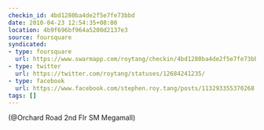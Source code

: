 ```yaml
---
checkin_id: 4bd1280ba4de2f5e7fe73bbd
date: 2010-04-23 12:54:35+08:00
location: 4b9f696bf964a5200d2137e3
source: foursquare
syndicated:
- type: foursquare
  url: https://www.swarmapp.com/roytang/checkin/4bd1280ba4de2f5e7fe73bbd
- type: twitter
  url: https://twitter.com/roytang/statuses/12684241235/
- type: facebook
  url: https://www.facebook.com/stephen.roy.tang/posts/113293355370268
tags: []
---
```


 (@Orchard Road 2nd Flr SM Megamall)